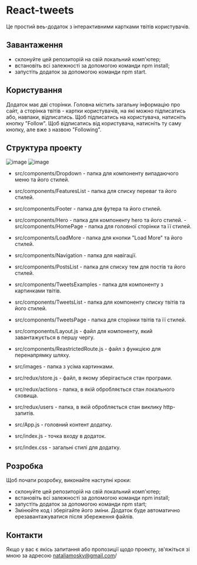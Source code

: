 # React-tweets
Це простий веь-додаток з інтерактивними картками твітів користувачів.

 ## Завантаження
- склонуйте цей репозиторій на свій локальний комп'ютер;
- встановіть всі залежності за допомогою команди npm install;
- запустіть додаток за допомогою команди npm start.

## Користування
Додаток має дві сторінки. Головна містить загальну інформацію про сайт, а сторінка твітів - картки користувачів, на які можно підписатись або, навпаки, відписатись.
Щоб підписатись на користувача, натисніть кнопку "Follow". Щоб відписатись від користувача, натисніть ту саму кнопку, але вже з назвою "Following".

## Структура проекту


![image](https://user-images.githubusercontent.com/110030591/234429975-cba2f94d-5f00-40a7-a739-2dfd5105d70e.png)
![image](https://user-images.githubusercontent.com/110030591/234430105-43d437c8-88db-43c0-bab3-5d70d39d5199.png)

- src/components/Dropdown - папка для компоненту випадаючого меню та його стилей.
- src/components/FeaturesList - папка для списку переваг та його стилей.
- src/components/Footer - папка для футера та його стилей.
- src/components/Hero - папка для компоненту hero та його стилей. -src/components/HomePage - папка для головної сторінки та її стилей.
- src/components/LoadMore - папка для кнопки "Load More" та його стилей.
- src/components/Navigation - папка для  навігації.
- src/components/PostsList - папка для списку тем для постів та його стилей.
- src/components/TweetsExamples - папка для компоненту з картинками твітів.
- src/components/TweetsList - папка для компоненту списку твітів та його стилей.
- src/components/TweetsPage - папка для сторінки твітів та її стилей.
- src/components/Layout.js - файл для компоненту, який завантажується в першу чергу.
- src/components/ReastrictedRoute.js - файл з функцією для перенапрямку шляху.

- src/images - папка з усіма картинками.

- src/redux/store.js - файл, в якому зберігається стан програми.
- src/redux/actions - папка, в якій обробляється стан локального сховища.
- src/redux/users - папка, в якій обробляється стан виклику http-запитів.

- src/App.js - головний контент додатку.
- src/index.js - точка входу в додаток.
- src/index.css - загальні стилі для додатку.

## Розробка
Щоб почати розробку, виконайте наступні кроки:
- склонуйте цей репозиторій на свій локальний комп'ютер;
- встановіть всі залежності за допомогою команди npm install;
- запустіть додаток за допомогою команди npm start;
- Змінюйте код і зберігайте його зміни. Додаток буде автоматично ерезавантажуватися після збереження файлів.

## Контакти
Якщо у вас є якісь запитання або пропозиції щодо проекту, зв'яжіться зі мною за адресою nataliamoskv@gmail.com/

